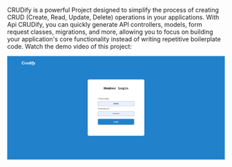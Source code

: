 CRUDify is a powerful Project designed to simplify the process of creating CRUD (Create, Read, Update, Delete) operations in your applications. With Api CRUDify, you can quickly generate API controllers, models, form request classes, migrations, and more, allowing you to focus on building your application's core functionality instead of writing repetitive boilerplate code.
Watch the demo video of this project:

![Alt text](./Crudify%20Login.PNG)
